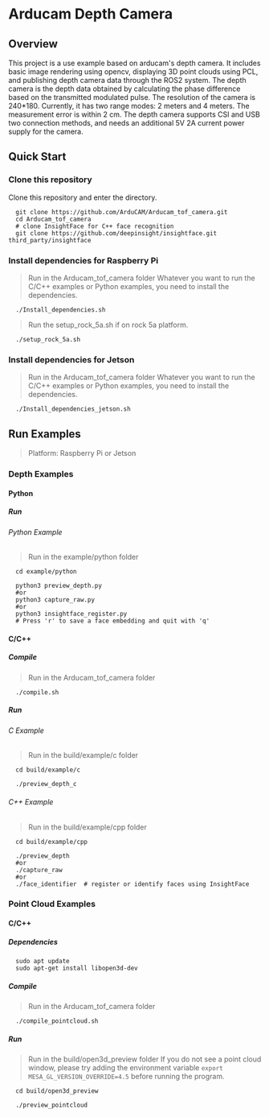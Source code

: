 # Arducam Depth Camera

## Overview

This project is a use example based on arducam's depth camera. It includes basic image rendering using opencv, displaying 3D point clouds using PCL, and publishing depth camera data through the ROS2 system.
The depth camera is the depth data obtained by calculating the phase difference based on the transmitted modulated pulse. The resolution of the camera is 240*180. Currently, it has two range modes: 2 meters and 4 meters. The measurement error is within 2 cm.
The depth camera supports CSI and USB two connection methods, and needs an additional 5V 2A current power supply for the camera.

## Quick Start

### Clone this repository

Clone this repository and enter the directory.

```shell
  git clone https://github.com/ArduCAM/Arducam_tof_camera.git
  cd Arducam_tof_camera
  # clone InsightFace for C++ face recognition
  git clone https://github.com/deepinsight/insightface.git third_party/insightface
```

### Install dependencies for Raspberry Pi

> Run in the Arducam_tof_camera folder
> Whatever you want to run the C/C++ examples or Python examples, you need to install the dependencies.

```shell
  ./Install_dependencies.sh
```

> Run the setup_rock_5a.sh if on rock 5a platform.

```shell
  ./setup_rock_5a.sh
```

### Install dependencies for Jetson

> Run in the Arducam_tof_camera folder
> Whatever you want to run the C/C++ examples or Python examples, you need to install the dependencies.

```shell
  ./Install_dependencies_jetson.sh
```

## Run Examples

> Platform: Raspberry Pi or Jetson

### Depth Examples

#### Python

##### Run

###### Python Example

> Run in the example/python folder

```shell
  cd example/python
```

```shell
  python3 preview_depth.py
  #or
  python3 capture_raw.py
  #or
  python3 insightface_register.py
  # Press 'r' to save a face embedding and quit with 'q'
```

#### C/C++

##### Compile

> Run in the Arducam_tof_camera folder

```shell
  ./compile.sh
```

##### Run

###### C Example

> Run in the build/example/c folder

```shell
  cd build/example/c
```

```shell
  ./preview_depth_c
```

###### C++ Example

> Run in the build/example/cpp folder

```shell
  cd build/example/cpp
```

```shell
  ./preview_depth
  #or
  ./capture_raw
  #or
  ./face_identifier  # register or identify faces using InsightFace
```

### Point Cloud Examples

<!-- #### Python -->

#### C/C++

##### Dependencies

```Shell
  sudo apt update
  sudo apt-get install libopen3d-dev 
```

##### Compile

> Run in the Arducam_tof_camera folder

```shell
  ./compile_pointcloud.sh
```

##### Run

> Run in the build/open3d_preview folder
> If you do not see a point cloud window, please try adding the environment variable `export MESA_GL_VERSION_OVERRIDE=4.5` before running the program.

```shell
  cd build/open3d_preview
```

```shell
  ./preview_pointcloud
```
